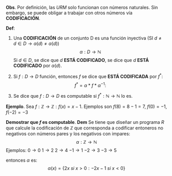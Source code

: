 **Obs**. Por definición, las *URM* solo funcionan con números naturales. Sin embargo, se puede obligar a trabajar con otros números vía **CODIFICACIÓN**.

**Def**:
1) Una **CODIFICACIÓN** de un conjunto D es una función inyectiva (SI $d\neq d\in D\to \alpha (d) \neq \alpha(d)$) $$\alpha: D\to\mathbb{N}$$Si $d\in D$, se dice que $d$ **ESTÁ CODIFICADO**, se dice que $d$ **ESTÁ CODIFICADO** por $\alpha(d)$.

2) Si $f:D\to D$ función, entonces $f$ se dice que **ESTÁ CODIFICADA** por $f^*$:$$f^*=\alpha*f*\alpha^{-1}:$$
3) Se dice que $f:D\to D$ es computable si $f^* :\mathbb{N}\to\mathbb{N}$ lo es.

**Ejemplo**. Sea $f:\mathbb{Z}\to\mathbb{Z}:f(x) = x-1$.
Ejemplos son $f(8) =8-1=7$, $f(0)=-1$, $f(-2)=-3$

**Demostrar que $f$ es computable**.
**Dem** Se tiene que diseñar un programa $R$ que calcule la codificación de $\mathbb{Z}$ que corresponda a codificar entoneros no negativos con números pares y los negativos con impares:$$\alpha :\mathbb{Z}\to\mathbb{N}$$
Ejemplos:
$0 \to 0$
$1 \to 2$
$2\to4$
$-1\to1$
$-2\to3$
$-3\to 5$

entonces $\alpha$ es:
$$\alpha(x) = \{2x \ si \ x>0: -2x-1 \ si \ x<0\}$$
